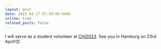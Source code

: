 ```yaml
---
layout: post
date: 2023-04-17 07:59:00-0400
inline: true
related_posts: false
---
```


I will serve as a student volunteer at [CHI2023](https://chi2023.acm.org/). See you in Hamburg on 23rd April!😊
